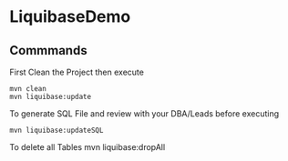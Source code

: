 # LiquibaseDemo
## Commmands
First Clean the Project then execute 

    mvn clean
    mvn liquibase:update
 
 To generate SQL File and review with your DBA/Leads before executing 
 
    mvn liquibase:updateSQL

To delete all Tables
mvn liquibase:dropAll
